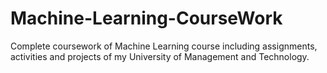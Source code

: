# Machine-Learning-CourseWork
Complete coursework of Machine Learning course including assignments, activities and projects of my University of Management and Technology.
